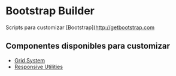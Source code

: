 # Bootstrap Builder

Scripts para customizar [Bootstrap](http://getbootstrap.com

## Componentes disponibles para customizar
- [Grid System](http://getbootstrap.com/css/#grid)
- [Responsive Utilities](http://getbootstrap.com/css/#responsive-utilities)
